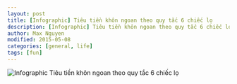 ```yaml
---
layout: post
title: [Infographic] Tiêu tiền khôn ngoan theo quy tắc 6 chiếc lọ
description: [Infographic] Tiêu tiền khôn ngoan theo quy tắc 6 chiếc lọ
author: Max Nguyen
modified: 2015-05-08
categories: [general, life]
tags: [fun]
---
```


![Infographic Tiêu tiền khôn ngoan theo quy tắc 6 chiếc lọ](infographic-tieu-tien-khon-ngoan-theo-quy-tac-6-chiec-lo.png)
